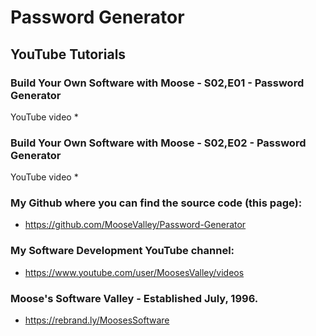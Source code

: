# Password Generator

## YouTube Tutorials

### Build Your Own Software with Moose - S02,E01 - Password Generator
YouTube video
*

### Build Your Own Software with Moose - S02,E02 - Password Generator
YouTube video
*

### My Github where you can find the source code (this page):
* https://github.com/MooseValley/Password-Generator

### My Software Development YouTube channel:
* https://www.youtube.com/user/MoosesValley/videos

### Moose's Software Valley - Established July, 1996.
* https://rebrand.ly/MoosesSoftware
